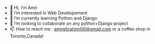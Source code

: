 - 👋 Hi, I’m Amir
- 👀 I’m interested in Web Developement
- 🌱 I’m currently learning Python and Django
- 💞️ I’m looking to collaborate on any python+Django project
- 📫 How to reach me : amirebrahimi00@gmail.com or a coffee shop in Toronto,Canada! 

<!---
Amirtheexplorer/Amirtheexplorer is a ✨ special ✨ repository because its `README.md` (this file) appears on your GitHub profile.
You can click the Preview link to take a look at your changes.
--->
